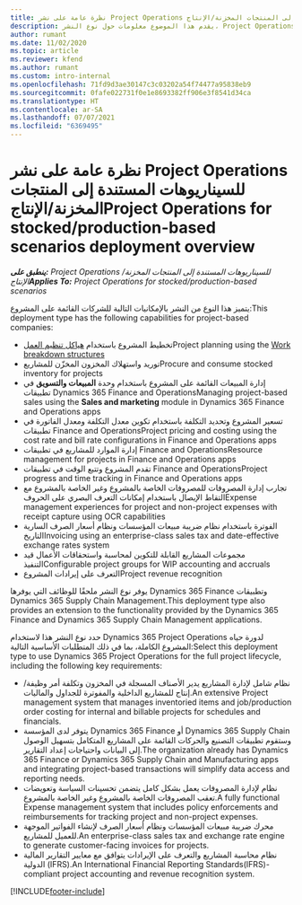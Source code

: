 ```yaml
---
title: نظرة عامة على نشر Project Operations للسيناريوهات المستندة إلى المنتجات المخزنة/الإنتاج‬
description: يقدم هذا الموضوع معلومات حول نوع النشر، Project Operations للسيناريوهات المستندة إلى المنتجات المخزنة/الإنتاج‬‬.
author: rumant
ms.date: 11/02/2020
ms.topic: article
ms.reviewer: kfend
ms.author: rumant
ms.custom: intro-internal
ms.openlocfilehash: 71fd9d3ae30147c3c03202a54f74477a95838eb9
ms.sourcegitcommit: 0fafe022731f0e1e8693382ff906e3f8541d34ca
ms.translationtype: HT
ms.contentlocale: ar-SA
ms.lasthandoff: 07/07/2021
ms.locfileid: "6369495"
---
```

# <a name="project-operations-for-stockedproduction-based-scenarios-deployment-overview"></a><span data-ttu-id="dd3d3-103">نظرة عامة على نشر Project Operations للسيناريوهات المستندة إلى المنتجات المخزنة/الإنتاج‬</span><span class="sxs-lookup"><span data-stu-id="dd3d3-103">Project Operations for stocked/production-based scenarios deployment overview</span></span>

<span data-ttu-id="dd3d3-104">_**ينطبق على:** Project Operations للسيناريوهات المستندة إلى المنتجات المخزنة/الإنتاج_</span><span class="sxs-lookup"><span data-stu-id="dd3d3-104">_**Applies To:** Project Operations for stocked/production-based scenarios_</span></span>


<span data-ttu-id="dd3d3-105">يتميز هذا النوع من النشر بالإمكانيات التالية للشركات القائمة على المشروع:</span><span class="sxs-lookup"><span data-stu-id="dd3d3-105">This deployment type has the following capabilities for project-based companies:</span></span>

- <span data-ttu-id="dd3d3-106">تخطيط المشروع باستخدام [هياكل تنظيم العمل](work-breakdown-structures.md)</span><span class="sxs-lookup"><span data-stu-id="dd3d3-106">Project planning using the [Work breakdown structures](work-breakdown-structures.md)</span></span>
- <span data-ttu-id="dd3d3-107">توريد واستهلاك المخزون المخزّن للمشاريع</span><span class="sxs-lookup"><span data-stu-id="dd3d3-107">Procure and consume stocked inventory for projects</span></span>
- <span data-ttu-id="dd3d3-108">إدارة المبيعات القائمة على المشروع باستخدام وحدة **المبيعات والتسويق** في تطبيقات Dynamics 365 Finance and Operations</span><span class="sxs-lookup"><span data-stu-id="dd3d3-108">Managing project-based sales using the **Sales and marketing** module in Dynamics 365 Finance and Operations apps</span></span>
- <span data-ttu-id="dd3d3-109">تسعير المشروع وتحديد التكلفة باستخدام تكوين معدل التكلفة ومعدل الفاتورة في تطبيقات Finance and Operations</span><span class="sxs-lookup"><span data-stu-id="dd3d3-109">Project pricing and costing using the cost rate and bill rate configurations in Finance and Operations apps</span></span>
- <span data-ttu-id="dd3d3-110">إدارة الموارد للمشاريع في تطبيقات Finance and Operations</span><span class="sxs-lookup"><span data-stu-id="dd3d3-110">Resource management for projects in Finance and Operations apps</span></span>
- <span data-ttu-id="dd3d3-111">تقدم المشروع وتتبع الوقت في تطبيقات Finance and Operations</span><span class="sxs-lookup"><span data-stu-id="dd3d3-111">Project progress and time tracking in Finance and Operations apps</span></span>
- <span data-ttu-id="dd3d3-112">تجارب إدارة المصروفات للمصروفات الخاصة بالمشروع وغير الخاصة بالمشروع مع التقاط الإيصال باستخدام إمكانات التعرف البصري على الحروف‬</span><span class="sxs-lookup"><span data-stu-id="dd3d3-112">Expense management experiences for project and non-project expenses with receipt capture using OCR capabilities</span></span>
- <span data-ttu-id="dd3d3-113">الفوترة باستخدام نظام ضريبة مبيعات المؤسسات ونظام أسعار الصرف السارية التاريخ</span><span class="sxs-lookup"><span data-stu-id="dd3d3-113">Invoicing using an enterprise-class sales tax and date-effective exchange rates system</span></span>
- <span data-ttu-id="dd3d3-114">مجموعات المشاريع القابلة للتكوين لمحاسبة واستحقاقات الأعمال قيد التنفيذ</span><span class="sxs-lookup"><span data-stu-id="dd3d3-114">Configurable project groups for WIP accounting and accruals</span></span>
- <span data-ttu-id="dd3d3-115">التعرف على إيرادات المشروع</span><span class="sxs-lookup"><span data-stu-id="dd3d3-115">Project revenue recognition</span></span>

<span data-ttu-id="dd3d3-116">يوفر نوع النشر ملحقًا للوظائف التي يوفرها Dynamics 365 Finance وتطبيقات Dynamics 365 Supply Chain Management.</span><span class="sxs-lookup"><span data-stu-id="dd3d3-116">This deployment type also provides an extension to the functionality provided by the Dynamics 365 Finance and Dynamics 365 Supply Chain Management applications.</span></span>

<span data-ttu-id="dd3d3-117">حدد نوع النشر هذا لاستخدام Dynamics 365 Project Operations لدورة حياه المشروع الكاملة، بما في ذلك المتطلبات الأساسية التالية:</span><span class="sxs-lookup"><span data-stu-id="dd3d3-117">Select this deployment type to use Dynamics 365 Project Operations for the full project lifecycle, including the following key requirements:</span></span>

- <span data-ttu-id="dd3d3-118">نظام شامل لإدارة المشاريع يدير الأصناف المسجلة في المخزون وتكلفة أمر وظيفة/إنتاج للمشاريع الداخلية والمفوترة للجداول والماليات.</span><span class="sxs-lookup"><span data-stu-id="dd3d3-118">An extensive Project management system that manages inventoried items and job/production order costing for internal and billable projects for schedules and financials.</span></span>
- <span data-ttu-id="dd3d3-119">يتوفر لدى المؤسسة Dynamics 365 Finance أو Dynamics 365 Supply Chain وستقوم تطبيقات التصنيع والحركات القائمة على المشاريع المتكامل بتسهيل الوصول إلى البيانات واحتياجات إعداد التقارير.</span><span class="sxs-lookup"><span data-stu-id="dd3d3-119">The organization already has Dynamics 365 Finance or Dynamics 365 Supply Chain and Manufacturing apps and integrating project-based transactions will simplify data access and reporting needs.</span></span>
- <span data-ttu-id="dd3d3-120">نظام لإدارة المصروفات يعمل بشكل كامل يتضمن تحسينات السياسة وتعويضات تعقب المصروفات الخاصة بالمشروع وغير الخاصة بالمشروع.</span><span class="sxs-lookup"><span data-stu-id="dd3d3-120">A fully functional Expense management system that includes policy enforcements and reimbursements for tracking project and non-project expenses.</span></span>
- <span data-ttu-id="dd3d3-121">محرك ضريبة مبيعات المؤسسات ونظام أسعار الصرف لإنشاء الفواتير الموجهة للعميل للمشاريع.</span><span class="sxs-lookup"><span data-stu-id="dd3d3-121">An enterprise-class sales tax and exchange rate engine to generate customer-facing invoices for projects.</span></span>
- <span data-ttu-id="dd3d3-122">نظام محاسبة المشاريع والتعرف على الإيرادات يتوافق مع معايير التقارير المالية الدولية (IFRS).</span><span class="sxs-lookup"><span data-stu-id="dd3d3-122">An International Financial Reporting Standards(IFRS)-compliant project accounting and revenue recognition system.</span></span>



[!INCLUDE[footer-include](../includes/footer-banner.md)]